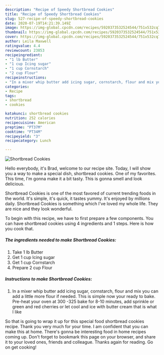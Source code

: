 ```yaml
---
description: "Recipe of Speedy Shortbread Cookies"
title: "Recipe of Speedy Shortbread Cookies"
slug: 527-recipe-of-speedy-shortbread-cookies
date: 2020-07-19T14:21:39.149Z
image: https://img-global.cpcdn.com/recipes/5920373532524544/751x532cq70/shortbread-cookies-recipe-main-photo.jpg
thumbnail: https://img-global.cpcdn.com/recipes/5920373532524544/751x532cq70/shortbread-cookies-recipe-main-photo.jpg
cover: https://img-global.cpcdn.com/recipes/5920373532524544/751x532cq70/shortbread-cookies-recipe-main-photo.jpg
author: Leila Maxwell
ratingvalue: 4.4
reviewcount: 23853
recipeingredient:
- "1 lb Butter"
- "1 cup Icing sugar"
- "1 cup Cornstarch"
- "2 cup Flour"
recipeinstructions:
- "In a mixer whip butter add icing sugar, cornstarch, flour and mix you can add a little more flour if needed. This is simple now your ready to bake.  Pre-heat your oven at 300 -325 bake for 8-10 minutes, add sprinkle or green and red cherries or let cool and ice with butter cream that is what I like"
categories:
- Recipe
tags:
- shortbread
- cookies

katakunci: shortbread cookies 
nutrition: 252 calories
recipecuisine: American
preptime: "PT37M"
cooktime: "PT34M"
recipeyield: "3"
recipecategory: Lunch

---
```



![Shortbread Cookies](https://img-global.cpcdn.com/recipes/5920373532524544/751x532cq70/shortbread-cookies-recipe-main-photo.jpg)

Hello everybody, it's Brad, welcome to our recipe site. Today, I will show you a way to make a special dish, shortbread cookies. One of my favorites. This time, I'm gonna make it a bit tasty. This is gonna smell and look delicious.



Shortbread Cookies is one of the most favored of current trending foods in the world. It's simple, it's quick, it tastes yummy. It's enjoyed by millions daily. Shortbread Cookies is something which I've loved my whole life. They are nice and they look wonderful.


To begin with this recipe, we have to first prepare a few components. You can have shortbread cookies using 4 ingredients and 1 steps. Here is how you cook that.

<!--inarticleads1-->

##### The ingredients needed to make Shortbread Cookies:

1. Take 1 lb Butter
1. Get 1 cup Icing sugar
1. Get 1 cup Cornstarch
1. Prepare 2 cup Flour




<!--inarticleads2-->

##### Instructions to make Shortbread Cookies:

1. In a mixer whip butter add icing sugar, cornstarch, flour and mix you can add a little more flour if needed. This is simple now your ready to bake.  Pre-heat your oven at 300 -325 bake for 8-10 minutes, add sprinkle or green and red cherries or let cool and ice with butter cream that is what I like




So that is going to wrap it up for this special food shortbread cookies recipe. Thank you very much for your time. I am confident that you can make this at home. There's gonna be interesting food in home recipes coming up. Don't forget to bookmark this page on your browser, and share it to your loved ones, friends and colleague. Thanks again for reading. Go on get cooking!
